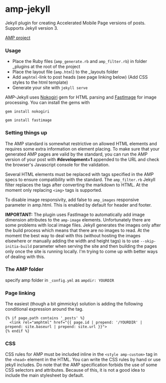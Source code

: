 # amp-jekyll

Jekyll plugin for creating Accelerated Mobile Page versions of posts. Supports Jekyll version 3.

[AMP project](https://www.ampproject.org/)
### Usage
- Place the Ruby files (`amp_generate.rb` and `amp_filter.rb`) in folder _plugins at the root of the project
- Place the layout file (`amp.html`) to the _layouts folder
- Add `amphtml`-link to post heads (see page linking below)
(Add CSS styles to the html template)
- Generate your site with `jekyll serve`

AMP-Jekyll uses [Nokogiri][nokogiri] gem for HTML parsing and [FastImage][fastimage] for image processing. You can install the gems with

```
gem install nokogiri
```

```
gem install fastimage
```

### Setting things up

The AMP standard is somewhat restrictive on allowed HTML elements and requires some extra information on element placing. To make sure that your generated AMP pages are valid by the standard, you can run the AMP version of your post with **#development=1** appended to the URL and check the browser's Javascript console for the validation.

Several HTML elements must be replaced with tags specified in the AMP specs to ensure compatibility with the standard. The `amp_filter.rb` Jekyll filter replaces the tags after converting the markdown to HTML. At the moment only replacing `<img>` tags is supported.

To disable image responsivity, add false to `amp_images` responsive parameter in amp.html. This is enabled by default for header and footer.

**IMPORTANT:** The plugin uses FastImage to automatically add image dimension attributes to the `amp-image` elements. Unfortunately there are some problems with local image files. Jekyll generates the images only after the build process which means that there are no images to read. At the moment the best way to deal with this (without hosting the images elsewhere or manually adding the width and height tags) is to use `--skip-initia-build` parameter when serving the site and then building the pages only once the site is running locally. I'm trying to come up with better ways of dealing with this.

### The AMP folder 
specify amp folder in `_config.yml` as `ampdir: YOURDIR`

### Page linking
The easiest (though a bit gimmicky) solution is adding the following conditional expression around the tag.

```
{% if page.path contains '_posts' %}
  <link rel="amphtml" href="{{ page.id | prepend: '/YOURDIR' | prepend: site.baseurl | prepend: site.url }}">
{% endif %}
```

### CSS
CSS rules for AMP must be included inline in the `<style amp-custom>` tag in the `<head>` element in the HTML. You can write the CSS rules by hand or use jekyll includes. Do note that the AMP specification forbids the use of some CSS selectors and attributes. Because of this, it is not a good idea to include the main stylesheet by default.

[nokogiri]: http://www.nokogiri.org/
[fastimage]: https://github.com/sdsykes/fastimage
